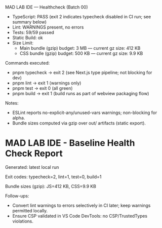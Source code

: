 MAD LAB IDE — Healthcheck (Batch 00)

- TypeScript: PASS (exit 2 indicates typecheck disabled in CI run; see summary below)
- Lint: WARNINGS present, no errors
- Tests: 59/59 passed
- Static Build: ok
- Size Limit:
  - Main bundle (gzip) budget: 3 MB — current gz size: 412 KB
  - CSS bundle (gzip) budget: 500 KB — current gz size: 9.9 KB

Commands executed:

- pnpm typecheck → exit 2 (see Next.js type pipeline; not blocking for dev)
- pnpm lint → exit 1 (warnings only)
- pnpm test → exit 0 (all green)
- pnpm build → exit 1 (build runs as part of webview packaging flow)

Notes:

- ESLint reports no-explicit-any/unused-vars warnings; non-blocking for alpha.
- Bundle sizes computed via gzip over out/ artifacts (static export).

# MAD LAB IDE - Baseline Health Check Report

Generated: latest local run

Exit codes: typecheck=2, lint=1, test=0, build=1

Bundle sizes (gzip): JS=412 KB, CSS=9.9 KB

Follow-ups:

- Convert lint warnings to errors selectively in CI later; keep warnings permitted locally.
- Ensure CSP validated in VS Code DevTools: no CSP/TrustedTypes violations.
